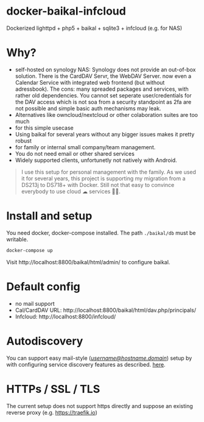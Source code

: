 # docker-baikal-infcloud
Dockerized lighttpd + php5 + baikal + sqlite3 + infcloud (e.g. for NAS)

# Why?

- self-hosted on synology NAS: Synology does not provide an out-of-box solution. 
  There is the CardDAV Servr, 
  the WebDAV Server. now even a Calendar Service with integrated web frontend 
  (but without adressbook). The cons: many spreaded packages and services, with 
  rather old dependencies. You cannot set seperate user/credentials for the DAV
  access which is not soa from a security standpoint as 2fa are not possible and
  simple basic auth mechanisms may leak.
- Alternatives like owncloud/nextcloud or other colaboration suites are too much
- for this simple usecase
- Using baikal for several years without any bigger issues makes it pretty robust
- for family or internal small company/team management.
- You do not need email or other shared services
- Widely supported clients, unfortunetly not natively with Android.

> I use this setup for personal management with the family. As we used it for 
> several years, this project is supporting my migration from a DS213j to 
> DS718+ with Docker. Still not that easy to convince everybody to use cloud ☁︎ 
> services 🤷🏻‍.

# Install and setup

You need docker, docker-compose installed. The path `./baikal/db` must be writable.

```bash
docker-compose up
```

Visit http://localhost:8800/baikal/html/admin/ to configure baikal.

# Default config

- no mail support
- Cal/CardDAV URL: http://localhost:8800/baikal/html/dav.php/principals/
- Infcloud: http://localhost:8800/infcloud/

# Autodiscovery

You can support easy mail-style (*username@hostname.domain*) setup by with 
configuring service discovery features as described.
[here](http://sabre.io/dav/service-discovery/).

# HTTPs / SSL / TLS

The current setup does not support https directly and suppose an existing reverse proxy (e.g. https://traefik.io)
